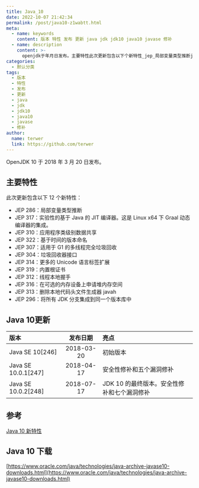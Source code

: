 ```yaml
---
title: Java_10
date: 2022-10-07 21:42:34
permalink: /post/java10-z1wabtt.html
meta:
  - name: keywords
    content: 版本 特性 发布 更新 java jdk jdk10 java10 javase 修补
  - name: description
    content: >-
      openjdk于年月日发布。主要特性此次更新包含以下个新特性_jep_局部变量类型推断jep_实验性的基于java的jit编译器。这是linuxx下graal动态编译器的集成。jep_应用程序类级别数据共享jep_基于时间的版本命名jep_适用于g的多线程完全垃圾回收jep_垃圾回收器接口jep_更多的unicode语言标签扩展jep_内置根证书jep_线程本地握手jep_在可选的内存设备上申请堆内存空间jep_删除本地代码头文件生成器javahjep_将所有jdk分支集成到同一个版本库中java更新版本
categories:
  - 默认分类
tags:
  - 版本
  - 特性
  - 发布
  - 更新
  - java
  - jdk
  - jdk10
  - java10
  - javase
  - 修补
author:
  name: terwer
  link: https://github.com/terwer
---
```



OpenJDK 10 于 2018 年 3 月 20 日发布。

## 主要特性

此次更新包含以下 12 个新特性：

* JEP 286：局部变量类型推断
* JEP 317：实验性的基于 Java 的 JIT 编译器。这是 Linux x64 下 Graal 动态编译器的集成。
* JEP 310：应用程序类级别数据共享
* JEP 322：基于时间的版本命名
* JEP 307：适用于 G1 的多线程完全垃圾回收
* JEP 304：垃圾回收器接口
* JEP 314：更多的 Unicode 语言标签扩展
* JEP 319：内置根证书
* JEP 312：线程本地握手
* JEP 316：在可选的内存设备上申请堆内存空间
* JEP 313：删除本地代码头文件生成器 javah
* JEP 296：将所有 JDK 分支集成到同一个版本库中

## Java 10更新

|版本|发布日期|亮点|
| :--------------------| :----------: | :--------------------------------------------|
|Java SE 10[246]|2018-03-20|初始版本|
|Java SE 10.0.1[247]|2018-04-17|安全性修补和五个漏洞修补|
|Java SE 10.0.2[248]|2018-07-17|JDK 10 的最终版本。安全性修补和七个漏洞修补|

## 参考

[Java 10 新特性](https://www.wdbyte.com/2020/02/jdk/jdk10-feature)

## Java 10 下载

[https://www.oracle.com/java/technologies/java-archive-javase10-downloads.html](https://www.oracle.com/java/technologies/java-archive-javase10-downloads.html)

‍
